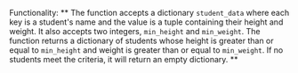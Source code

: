 Functionality: ** The function accepts a dictionary `student_data` where each key is a student's name and the value is a tuple containing their height and weight. It also accepts two integers, `min_height` and `min_weight`. The function returns a dictionary of students whose height is greater than or equal to `min_height` and weight is greater than or equal to `min_weight`. If no students meet the criteria, it will return an empty dictionary. **